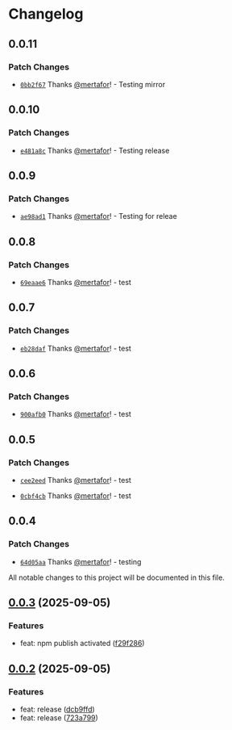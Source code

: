 # Changelog

## 0.0.11

### Patch Changes

- [`0bb2f67`](https://github.com/ruforms/workspace/commit/0bb2f672afb262fa3ccdc9d8bd4e34213853f1e9) Thanks [@mertafor](https://github.com/mertafor)! - Testing mirror

## 0.0.10

### Patch Changes

- [`e481a8c`](https://github.com/ruforms/workspace/commit/e481a8cec227a65dbbb119578b515fb2adf24399) Thanks [@mertafor](https://github.com/mertafor)! - Testing release

## 0.0.9

### Patch Changes

- [`ae98ad1`](https://github.com/ruforms/workspace/commit/ae98ad10204f2003c6e44d4ee508c995028cfa3b) Thanks [@mertafor](https://github.com/mertafor)! - Testing for releae

## 0.0.8

### Patch Changes

- [`69eaae6`](https://github.com/ruforms/workspace/commit/69eaae6508615eef6c186198b01efebe1c0adb24) Thanks [@mertafor](https://github.com/mertafor)! - test

## 0.0.7

### Patch Changes

- [`eb28daf`](https://github.com/ruforms/workspace/commit/eb28dafe8c770f27999ba299f8b7cc3b3131af43) Thanks [@mertafor](https://github.com/mertafor)! - test

## 0.0.6

### Patch Changes

- [`900afb0`](https://github.com/ruforms/workspace/commit/900afb0fa240009ff24eb7486dca4117a6868cb1) Thanks [@mertafor](https://github.com/mertafor)! - test

## 0.0.5

### Patch Changes

- [`cee2eed`](https://github.com/ruforms/workspace/commit/cee2eedc58c22a6743d9e9345a2a81b18aee573c) Thanks [@mertafor](https://github.com/mertafor)! - test

- [`0cbf4cb`](https://github.com/ruforms/workspace/commit/0cbf4cbbf08baf9535a03c6e8cc3d760fbfb061a) Thanks [@mertafor](https://github.com/mertafor)! - test

## 0.0.4

### Patch Changes

- [`64d05aa`](https://github.com/ruforms/workspace/commit/64d05aad0dc13403681bc43a3660c58b3788be0e) Thanks [@mertafor](https://github.com/mertafor)! - testing

All notable changes to this project will be documented in this file.

## [0.0.3](https://github.com/ruforms/primitives/compare/v0.0.2...v0.0.3) (2025-09-05)

### Features

- feat: npm publish activated ([f29f286](///commit/f29f286dca5b57eed29e93a3a3ab519f7d3e874b))

## [0.0.2](https://github.com/ruforms/primitives/compare/v0.0.1...v0.0.2) (2025-09-05)

### Features

- feat: release ([dcb9ffd](///commit/dcb9ffdec214c6df77f19c0035dffe14ae223225))
- feat: release ([723a799](///commit/723a79969c2c76b939e90c070fba77da732ce0cc))
